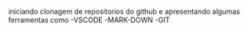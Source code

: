 iniciando clonagem de repositorios do github e apresentando algumas ferramentas como
-VSCODE
-MARK-DOWN
-GIT
